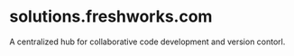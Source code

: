 # solutions.freshworks.com
A centralized hub for collaborative code development and version contorl.
